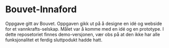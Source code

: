 # Bouvet-Innaford

Oppgave gitt av Bouvet.
Oppgaven gikk ut på å designe en idé og webside for et vannkrafts-selskap. Målet var å komme med en idé og en prototype. I dette reposetoriet finnes demo-versjonen, vær obs på at den ikke har alle funksjonalitet et ferdig sluttpodukt hadde hatt. 
